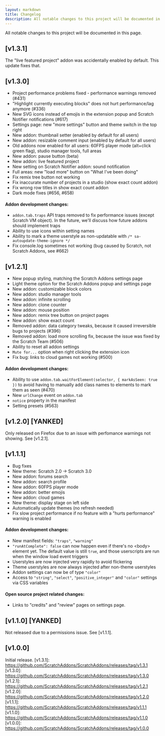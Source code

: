 ```yaml
---
layout: markdown
title: Changelog
description: All notable changes to this project will be documented in this page.
---
```


All notable changes to this project will be documented in this page.

<!-- 

NOTE: 

DO NOT edit/update the changelog entry in between the start and top tags! 

Instead, do it on here.
https://github.com/ScratchAddons/ScratchAddons/blob/changelog/CHANGELOG.md

Updates on the file mentioned will create a PR on the website to synchronize the changes.

-->

<!-- sa-changelog-start -->

## [v1.3.1]

The "live featured project" addon was accidentally enabled by default. This update fixes that.

## [v1.3.0]

- Project performance problems fixed - performance warnings removed (#431)
- "Highlight currently executing blocks" does not hurt performance/lag anymore (#336)
- New SVG icons instead of emojis in the extension popup and Scratch Notifier notifications (#617)
- Settings page: new "more settings" button and theme switch in the top right
- New addon: thumbnail setter (enabled by default for all users)
- New addon: resizable comment input (enabled by default for all users)
- Old addons now enabled for all users: 60FPS player mode (alt+click green flag), studio manager tools, full areas
- New addon: pause button (beta)
- New addon: live featured project
- New setting on Scratch Notifier addon: sound notification
- Full areas: new "load more" button on "What I've been doing"
- Fix remix tree button not working
- Fix inaccurate number of projects in a studio (show exact count addon)
- Fix wrong row titles in show exact count addon
- Dark mode fixes (#656, #658)

#### Addon development changes:

- `addon.tab.traps` API traps removed to fix performance issues (except Scratch VM object). In the future, we'll discuss how future addons should implement traps
- Ability to use icons within setting names
- Ability to mark a theme userstyle as non-updatable with `/* sa-autoupdate-theme-ignore */`
- Fix console.log sometimes not working (bug caused by Scratch, not Scratch Addons, see #662)

## [v1.2.1]

- New popup styling, matching the Scratch Addons settings page
- Light theme option for the Scratch Addons popup and settings page
- New addon: customizable block colors
- New addon: studio manager tools
- New addon: infinite scrolling
- New addon: clone counter
- New addon: mouse position
- New addon: remix tree button on project pages
- New addon: show exact count
- Removed addon: data category tweaks, because it caused irreversible bugs to projects (#396)
- Removed addon: load more scrolling fix, because the issue was fixed by the Scratch Team (#506)
- Ability to reset all addon settings
- `Mute for...` option when right clicking the extension icon
- Fix bug: links to cloud games not working (#500) 

#### Addon development changes:

- Ability to use `addon.tab.waitForElement(selector, { markAsSeen: true })` to avoid having to manually add class names to elements to mark them as seen (#470)
- New `urlChange` event on `addon.tab`
- `notice` property in the manifest
- Setting presets (#563)

## [v1.2.0] [YANKED]

Only released on Firefox due to an issue with perfomance warnings not showing. See [v1.2.1].

## [v1.1.1]

- Bug fixes
- New theme: Scratch 2.0 → Scratch 3.0
- New addon: forums search
- New addon: search profile
- New addon: 60FPS player mode
- New addon: better emojis
- New addon: cloud games
- New theme: display stage on left side
- Automatically update themes (no refresh needed)
- Fix slow project performance if no feature with a "hurts performance" warning is enabled

#### Addon development changes:

- New manifest fields: `"traps"`, `"warning"`
- `"runAtComplete": false` can now happen even if there's no \<body> element yet. The default value is still `true`, and those userscripts are run when the window load event triggers
- Userstyles are now injected very rapidly to avoid flickering
- Theme userstyles are now always injected after non-theme userstyles
- Addon settings can now be of type `"color"`
- Access to `"string"`, `"select"`, `"positive_integer"` and `"color"` settings via CSS variables

#### Open source project related changes:

- Links to "credits" and "review" pages on settings page.

## [v1.1.0] [YANKED]

Not released due to a permissions issue. See [v1.1.1].

## [v1.0.0]

Initial release.
[v1.3.1]: https://github.com/ScratchAddons/ScratchAddons/releases/tag/v1.3.1
[v1.3.0]: https://github.com/ScratchAddons/ScratchAddons/releases/tag/v1.3.0
[v1.2.1]: https://github.com/ScratchAddons/ScratchAddons/releases/tag/v1.2.1
[v1.2.0]: https://github.com/ScratchAddons/ScratchAddons/releases/tag/v1.2.0
[v1.1.1]: https://github.com/ScratchAddons/ScratchAddons/releases/tag/v1.1.1
[v1.1.0]: https://github.com/ScratchAddons/ScratchAddons/releases/tag/v1.1.0
[v1.0.0]: https://github.com/ScratchAddons/ScratchAddons/releases/tag/v1.0.0

<!-- sa-changelog-end -->
